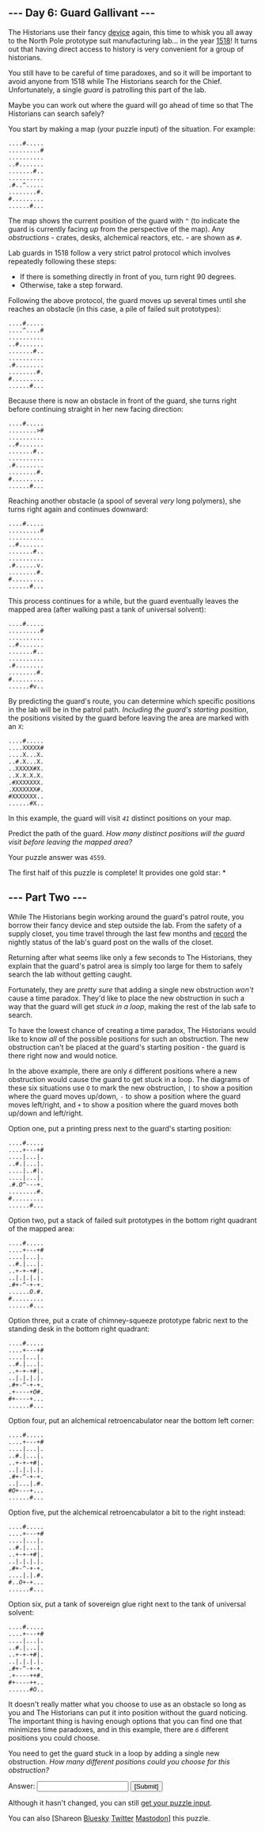 <!DOCTYPE html>
<!-- saved from url=(0035)https://adventofcode.com/2024/day/6 -->
<html lang="en-us"><head><meta http-equiv="Content-Type" content="text/html; charset=UTF-8">

<title>Day 6 - Advent of Code 2024</title>
<link rel="stylesheet" type="text/css" href="./6_files/style.css">
<link rel="stylesheet alternate" type="text/css" href="./6_files/highcontrast.css" title="High Contrast">
<link rel="shortcut icon" href="https://adventofcode.com/favicon.png">
<script type="text/javascript" async="" src="./6_files/js"></script><script async="" src="./6_files/analytics.js.download"></script><script>window.addEventListener('click', function(e,s,r){if(e.target.nodeName==='CODE'&&e.detail===3){s=window.getSelection();s.removeAllRanges();r=document.createRange();r.selectNodeContents(e.target);s.addRange(r);}});</script>
</head><!--




Oh, hello!  Funny seeing you here.

I appreciate your enthusiasm, but you aren't going to find much down here.
There certainly aren't clues to any of the puzzles.  The best surprises don't
even appear in the source until you unlock them for real.

Please be careful with automated requests; I'm not a massive company, and I can
only take so much traffic.  Please be considerate so that everyone gets to play.

If you're curious about how Advent of Code works, it's running on some custom
Perl code. Other than a few integrations (auth, analytics, social media), I
built the whole thing myself, including the design, animations, prose, and all
of the puzzles.

The puzzles are most of the work; preparing a new calendar and a new set of
puzzles each year takes all of my free time for 4-5 months. A lot of effort
went into building this thing - I hope you're enjoying playing it as much as I
enjoyed making it for you!

If you'd like to hang out, I'm @was.tl on Bluesky, @ericwastl@hachyderm.io on
Mastodon, and @ericwastl on Twitter.

- Eric Wastl


















































-->
<body>
<header><div><h1 class="title-global"><a href="https://adventofcode.com/">Advent of Code</a></h1><nav><ul><li><a href="https://adventofcode.com/2024/about">[About]</a></li><li><a href="https://adventofcode.com/2024/events">[Events]</a></li><li><a href="https://cottonbureau.com/people/advent-of-code" target="_blank">[Shop]</a></li><li><a href="https://adventofcode.com/2024/settings">[Settings]</a></li><li><a href="https://adventofcode.com/2024/auth/logout">[Log Out]</a></li></ul></nav><div class="user">Martin Hellkvist <span class="star-count">9*</span></div></div><div><h1 class="title-event">&nbsp;&nbsp;&nbsp;&nbsp;&nbsp;&nbsp;<span class="title-event-wrap">/^</span><a href="https://adventofcode.com/2024">2024</a><span class="title-event-wrap">$/</span></h1><nav><ul><li><a href="https://adventofcode.com/2024">[Calendar]</a></li><li><a href="https://adventofcode.com/2024/support">[AoC++]</a></li><li><a href="https://adventofcode.com/2024/sponsors">[Sponsors]</a></li><li><a href="https://adventofcode.com/2024/leaderboard">[Leaderboard]</a></li><li><a href="https://adventofcode.com/2024/stats">[Stats]</a></li></ul></nav></div></header>

<div id="sidebar">
<div id="sponsor"><div class="quiet">Our <a href="https://adventofcode.com/2024/sponsors">sponsors</a> help make Advent of Code possible:</div><div class="sponsor"><a href="https://adventofcode.com/2024/sponsors/redirect?url=https%3A%2F%2Fkotl%2Ein%2Flang%2Daoc" target="_blank" onclick="if(ga)ga(&#39;send&#39;,&#39;event&#39;,&#39;sponsor&#39;,&#39;sidebar&#39;,this.href);" rel="noopener">Kotlin by JetBrains</a> - Ho-ho-hold on to your code! Unwrap coding fun with Advent of Code in Kotlin – tackle daily puzzles, watch our livestreams for tips, and join our merry community. Wishing you happy coding and warm holidays! kotl.in/aoc2024</div></div>
</div><!--/sidebar-->

<main>
<article class="day-desc"><h2>--- Day 6: Guard Gallivant ---</h2><p>The Historians use their fancy <a href="https://adventofcode.com/2024/day/4">device</a> again, this time to whisk you all away to the North Pole prototype suit manufacturing lab... in the year <a href="https://adventofcode.com/2018/day/5">1518</a>! It turns out that having direct access to history is very convenient for a group of historians.</p>
<p>You still have to be careful of time paradoxes, and so it will be important to avoid anyone from 1518 while The Historians search for the Chief. Unfortunately, a single <em>guard</em> is patrolling this part of the lab.</p>
<p>Maybe you can work out where the guard will go ahead of time so that The Historians can search safely?</p>
<p>You start by making a map (your puzzle input) of the situation. For example:</p>
<pre><code>....#.....
.........#
..........
..#.......
.......#..
..........
.#..^.....
........#.
#.........
......#...
</code></pre>
<p>The map shows the current position of the guard with <code>^</code> (to indicate the guard is currently facing <em>up</em> from the perspective of the map). Any <em>obstructions</em> - crates, desks, alchemical reactors, etc. - are shown as <code>#</code>.</p>
<p>Lab guards in 1518 follow a very strict patrol protocol which involves repeatedly following these steps:</p>
<ul>
<li>If there is something directly in front of you, turn right 90 degrees.</li>
<li>Otherwise, take a step forward.</li>
</ul>
<p>Following the above protocol, the guard moves up several times until she reaches an obstacle (in this case, a pile of failed suit prototypes):</p>
<pre><code>....#.....
....^....#
..........
..#.......
.......#..
..........
.#........
........#.
#.........
......#...
</code></pre>
<p>Because there is now an obstacle in front of the guard, she turns right before continuing straight in her new facing direction:</p>
<pre><code>....#.....
........&gt;#
..........
..#.......
.......#..
..........
.#........
........#.
#.........
......#...
</code></pre>
<p>Reaching another obstacle (a spool of several <em>very</em> long polymers), she turns right again and continues downward:</p>
<pre><code>....#.....
.........#
..........
..#.......
.......#..
..........
.#......v.
........#.
#.........
......#...
</code></pre>
<p>This process continues for a while, but the guard eventually leaves the mapped area (after walking past a tank of universal solvent):</p>
<pre><code>....#.....
.........#
..........
..#.......
.......#..
..........
.#........
........#.
#.........
......#v..
</code></pre>
<p>By predicting the guard's route, you can determine which specific positions in the lab will be in the patrol path. <em>Including the guard's starting position</em>, the positions visited by the guard before leaving the area are marked with an <code>X</code>:</p>
<pre><code>....#.....
....XXXXX#
....X...X.
..#.X...X.
..XXXXX#X.
..X.X.X.X.
.#XXXXXXX.
.XXXXXXX#.
#XXXXXXX..
......#X..
</code></pre>
<p>In this example, the guard will visit <code><em>41</em></code> distinct positions on your map.</p>
<p>Predict the path of the guard. <em>How many distinct positions will the guard visit before leaving the mapped area?</em></p>
</article>
<p>Your puzzle answer was <code>4559</code>.</p><p class="day-success">The first half of this puzzle is complete! It provides one gold star: *</p>
<article class="day-desc"><h2 id="part2">--- Part Two ---</h2><p>While The Historians begin working around the guard's patrol route, you borrow their fancy device and step outside the lab. From the safety of a supply closet, you time travel through the last few months and <a href="https://adventofcode.com/2018/day/4">record</a> the nightly status of the lab's guard post on the walls of the closet.</p>
<p>Returning after what seems like only a few seconds to The Historians, they explain that the guard's patrol area is simply too large for them to safely search the lab without getting caught.</p>
<p>Fortunately, they are <em>pretty sure</em> that adding a single new obstruction <em>won't</em> cause a time paradox. They'd like to place the new obstruction in such a way that the guard will get <span title="This vulnerability was later fixed by having the guard always turn left instead."><em>stuck in a loop</em></span>, making the rest of the lab safe to search.</p>
<p>To have the lowest chance of creating a time paradox, The Historians would like to know <em>all</em> of the possible positions for such an obstruction. The new obstruction can't be placed at the guard's starting position - the guard is there right now and would notice.</p>
<p>In the above example, there are only <code><em>6</em></code> different positions where a new obstruction would cause the guard to get stuck in a loop. The diagrams of these six situations use <code>O</code> to mark the new obstruction, <code>|</code> to show a position where the guard moves up/down, <code>-</code> to show a position where the guard moves left/right, and <code>+</code> to show a position where the guard moves both up/down and left/right.</p>
<p>Option one, put a printing press next to the guard's starting position:</p>
<pre><code>....#.....
....+---+#
....|...|.
..#.|...|.
....|..#|.
....|...|.
.#.<em>O</em>^---+.
........#.
#.........
......#...
</code></pre>
<p>Option two, put a stack of failed suit prototypes in the bottom right quadrant of the mapped area:</p><p>
</p><pre><code>....#.....
....+---+#
....|...|.
..#.|...|.
..+-+-+#|.
..|.|.|.|.
.#+-^-+-+.
......<em>O</em>.#.
#.........
......#...
</code></pre>
<p>Option three, put a crate of chimney-squeeze prototype fabric next to the standing desk in the bottom right quadrant:</p>
<pre><code>....#.....
....+---+#
....|...|.
..#.|...|.
..+-+-+#|.
..|.|.|.|.
.#+-^-+-+.
.+----+<em>O</em>#.
#+----+...
......#...
</code></pre>
<p>Option four, put an alchemical retroencabulator near the bottom left corner:</p>
<pre><code>....#.....
....+---+#
....|...|.
..#.|...|.
..+-+-+#|.
..|.|.|.|.
.#+-^-+-+.
..|...|.#.
#<em>O</em>+---+...
......#...
</code></pre>
<p>Option five, put the alchemical retroencabulator a bit to the right instead:</p>
<pre><code>....#.....
....+---+#
....|...|.
..#.|...|.
..+-+-+#|.
..|.|.|.|.
.#+-^-+-+.
....|.|.#.
#..<em>O</em>+-+...
......#...
</code></pre>
<p>Option six, put a tank of sovereign glue right next to the tank of universal solvent:</p>
<pre><code>....#.....
....+---+#
....|...|.
..#.|...|.
..+-+-+#|.
..|.|.|.|.
.#+-^-+-+.
.+----++#.
#+----++..
......#<em>O</em>..
</code></pre>
<p>It doesn't really matter what you choose to use as an obstacle so long as you and The Historians can put it into position without the guard noticing. The important thing is having enough options that you can find one that minimizes time paradoxes, and in this example, there are <code><em>6</em></code> different positions you could choose.</p>
<p>You need to get the guard stuck in a loop by adding a single new obstruction. <em>How many different positions could you choose for this obstruction?</em></p>
</article>
<form method="post" action="https://adventofcode.com/2024/day/6/answer"><input type="hidden" name="level" value="2"><p>Answer: <input type="text" name="answer" autocomplete="off"> <input type="submit" value="[Submit]"></p></form>
<p>Although it hasn't changed, you can still <a href="https://adventofcode.com/2024/day/6/input" target="_blank">get your puzzle input</a>.</p>
<p>You can also <span class="share">[Share<span class="share-content">on
  <a href="https://bsky.app/intent/compose?text=I%27ve+completed+Part+One+of+%22Guard+Gallivant%22+%2D+Day+6+%2D+Advent+of+Code+2024+%23AdventOfCode+https%3A%2F%2Fadventofcode%2Ecom%2F2024%2Fday%2F6" target="_blank">Bluesky</a>
  <a href="https://twitter.com/intent/tweet?text=I%27ve+completed+Part+One+of+%22Guard+Gallivant%22+%2D+Day+6+%2D+Advent+of+Code+2024&amp;url=https%3A%2F%2Fadventofcode%2Ecom%2F2024%2Fday%2F6&amp;related=ericwastl&amp;hashtags=AdventOfCode" target="_blank">Twitter</a>
  <a href="javascript:void(0);" onclick="var ms; try{ms=localStorage.getItem(&#39;mastodon.server&#39;)}finally{} if(typeof ms!==&#39;string&#39;)ms=&#39;&#39;; ms=prompt(&#39;Mastodon Server?&#39;,ms); if(typeof ms===&#39;string&#39; &amp;&amp; ms.length){this.href=&#39;https://&#39;+ms+&#39;/share?text=I%27ve+completed+Part+One+of+%22Guard+Gallivant%22+%2D+Day+6+%2D+Advent+of+Code+2024+%23AdventOfCode+https%3A%2F%2Fadventofcode%2Ecom%2F2024%2Fday%2F6&#39;;try{localStorage.setItem(&#39;mastodon.server&#39;,ms);}finally{}}else{return false;}" target="_blank">Mastodon</a></span>]</span> this puzzle.</p>
</main>

<!-- ga -->
<script>
(function(i,s,o,g,r,a,m){i['GoogleAnalyticsObject']=r;i[r]=i[r]||function(){
(i[r].q=i[r].q||[]).push(arguments)},i[r].l=1*new Date();a=s.createElement(o),
m=s.getElementsByTagName(o)[0];a.async=1;a.src=g;m.parentNode.insertBefore(a,m)
})(window,document,'script','//www.google-analytics.com/analytics.js','ga');
ga('create', 'UA-69522494-1', 'auto');
ga('set', 'anonymizeIp', true);
ga('send', 'pageview');
</script>
<!-- /ga -->

</body></html>
